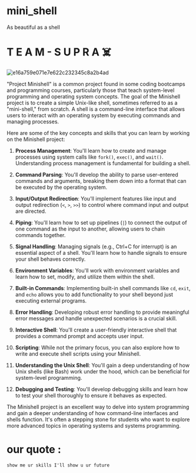# mini_shell

As beautiful as a shell

<h1>T E A M   -  S U P R A ☠️</h1>

![e16a759e071e7e622c232345c8a2b4ad](https://github.com/siiine-764/mini_shell/assets/80540449/8f56b3cd-98d1-46d2-8a86-9354d56e6319)

"Project Minishell" is a common project found in some coding bootcamps and programming courses, particularly those that teach system-level programming and operating system concepts. The goal of the Minishell project is to create a simple Unix-like shell, sometimes referred to as a "mini-shell," from scratch. A shell is a command-line interface that allows users to interact with an operating system by executing commands and managing processes.

Here are some of the key concepts and skills that you can learn by working on the Minishell project:

1. **Process Management**: You'll learn how to create and manage processes using system calls like `fork()`, `exec()`, and `wait()`. Understanding process management is fundamental for building a shell.

2. **Command Parsing**: You'll develop the ability to parse user-entered commands and arguments, breaking them down into a format that can be executed by the operating system.

3. **Input/Output Redirection**: You'll implement features like input and output redirection (`<`, `>`, `>>`) to control where command input and output are directed.

4. **Piping**: You'll learn how to set up pipelines (`|`) to connect the output of one command as the input to another, allowing users to chain commands together.

5. **Signal Handling**: Managing signals (e.g., Ctrl+C for interrupt) is an essential aspect of a shell. You'll learn how to handle signals to ensure your shell behaves correctly.

6. **Environment Variables**: You'll work with environment variables and learn how to set, modify, and utilize them within the shell.

7. **Built-in Commands**: Implementing built-in shell commands like `cd`, `exit`, and `echo` allows you to add functionality to your shell beyond just executing external programs.

8. **Error Handling**: Developing robust error handling to provide meaningful error messages and handle unexpected scenarios is a crucial skill.

9. **Interactive Shell**: You'll create a user-friendly interactive shell that provides a command prompt and accepts user input.

10. **Scripting**: While not the primary focus, you can also explore how to write and execute shell scripts using your Minishell.

11. **Understanding the Unix Shell**: You'll gain a deep understanding of how Unix shells (like Bash) work under the hood, which can be beneficial for system-level programming.

12. **Debugging and Testing**: You'll develop debugging skills and learn how to test your shell thoroughly to ensure it behaves as expected.

The Minishell project is an excellent way to delve into system programming and gain a deeper understanding of how command-line interfaces and shells function. It's often a stepping stone for students who want to explore more advanced topics in operating systems and systems programming.




<h1> our quote : </h1>

    show me ur skills I'll show u ur future

